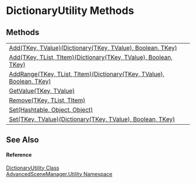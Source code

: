 # DictionaryUtility Methods




## Methods
<table>
<tr>
<td><a href="M_AdvancedSceneManager_Utility_DictionaryUtility_Add__2">Add(TKey, TValue)(Dictionary(TKey, TValue), Boolean, TKey)</a></td>
<td> </td></tr>
<tr>
<td><a href="M_AdvancedSceneManager_Utility_DictionaryUtility_Add__3">Add(TKey, TList, TItem)(Dictionary(TKey, TValue), Boolean, TKey)</a></td>
<td> </td></tr>
<tr>
<td><a href="M_AdvancedSceneManager_Utility_DictionaryUtility_AddRange__3">AddRange(TKey, TList, TItem)(Dictionary(TKey, TValue), Boolean, TKey)</a></td>
<td> </td></tr>
<tr>
<td><a href="M_AdvancedSceneManager_Utility_DictionaryUtility_GetValue__2">GetValue(TKey, TValue)</a></td>
<td> </td></tr>
<tr>
<td><a href="M_AdvancedSceneManager_Utility_DictionaryUtility_Remove__3">Remove(TKey, TList, TItem)</a></td>
<td> </td></tr>
<tr>
<td><a href="M_AdvancedSceneManager_Utility_DictionaryUtility_Set">Set(Hashtable, Object, Object)</a></td>
<td> </td></tr>
<tr>
<td><a href="M_AdvancedSceneManager_Utility_DictionaryUtility_Set__2">Set(TKey, TValue)(Dictionary(TKey, TValue), Boolean, TKey)</a></td>
<td> </td></tr>
</table>

## See Also


#### Reference
<a href="T_AdvancedSceneManager_Utility_DictionaryUtility">DictionaryUtility Class</a>  
<a href="N_AdvancedSceneManager_Utility">AdvancedSceneManager.Utility Namespace</a>  
